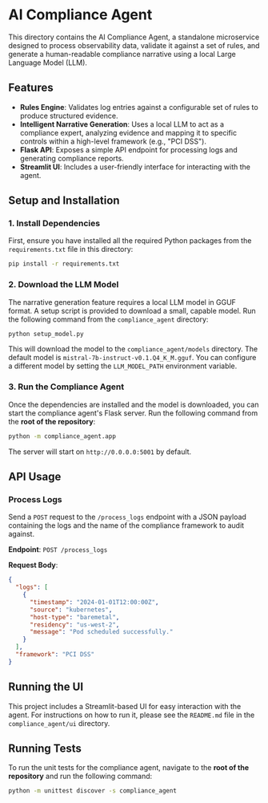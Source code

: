 # AI Compliance Agent

This directory contains the AI Compliance Agent, a standalone microservice designed to process observability data, validate it against a set of rules, and generate a human-readable compliance narrative using a local Large Language Model (LLM).

## Features

- **Rules Engine**: Validates log entries against a configurable set of rules to produce structured evidence.
- **Intelligent Narrative Generation**: Uses a local LLM to act as a compliance expert, analyzing evidence and mapping it to specific controls within a high-level framework (e.g., "PCI DSS").
- **Flask API**: Exposes a simple API endpoint for processing logs and generating compliance reports.
- **Streamlit UI**: Includes a user-friendly interface for interacting with the agent.

## Setup and Installation

### 1. Install Dependencies

First, ensure you have installed all the required Python packages from the `requirements.txt` file in this directory:

```bash
pip install -r requirements.txt
```

### 2. Download the LLM Model

The narrative generation feature requires a local LLM model in GGUF format. A setup script is provided to download a small, capable model. Run the following command from the `compliance_agent` directory:

```bash
python setup_model.py
```

This will download the model to the `compliance_agent/models` directory. The default model is `mistral-7b-instruct-v0.1.Q4_K_M.gguf`. You can configure a different model by setting the `LLM_MODEL_PATH` environment variable.

### 3. Run the Compliance Agent

Once the dependencies are installed and the model is downloaded, you can start the compliance agent's Flask server. Run the following command from the **root of the repository**:

```bash
python -m compliance_agent.app
```

The server will start on `http://0.0.0.0:5001` by default.

## API Usage

### Process Logs

Send a `POST` request to the `/process_logs` endpoint with a JSON payload containing the logs and the name of the compliance framework to audit against.

**Endpoint**: `POST /process_logs`

**Request Body**:

```json
{
  "logs": [
    {
      "timestamp": "2024-01-01T12:00:00Z",
      "source": "kubernetes",
      "host-type": "baremetal",
      "residency": "us-west-2",
      "message": "Pod scheduled successfully."
    }
  ],
  "framework": "PCI DSS"
}
```

## Running the UI

This project includes a Streamlit-based UI for easy interaction with the agent. For instructions on how to run it, please see the `README.md` file in the `compliance_agent/ui` directory.

## Running Tests

To run the unit tests for the compliance agent, navigate to the **root of the repository** and run the following command:

```bash
python -m unittest discover -s compliance_agent
```